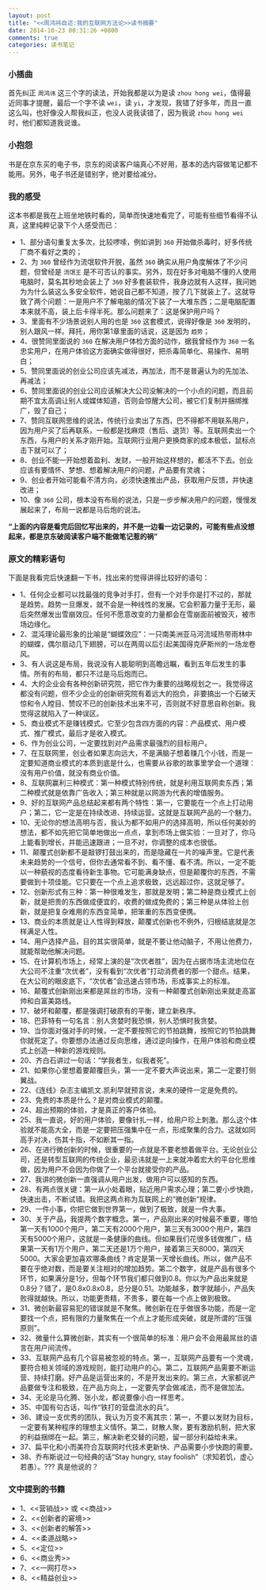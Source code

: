 ```yaml
---
layout: post
title: "<<周鸿祎自述:我的互联网方法论>>读书摘要"
date: 2014-10-23 00:31:26 +0800
comments: true
categories: 读书笔记
---
```

### 小插曲
首先纠正 `周鸿讳` 这三个字的读法，开始我都是以为是读 `zhou hong wei`，值得最近同事才提醒，最后一个字不读 `wei`，读 `yi`，才发现，我错了好多年，而且一直这么叫，也好像没人帮我纠正，也没人说我读错了，因为我说 `zhou hong wei` 时，他们都知道我说谁。

### 小抱怨
书是在京东买的电子书，京东的阅读客户端真心不好用，基本的选内容做笔记都不能用。另外，电子书还是错别字，绝对要给减分。

### 我的感受
这本书都是我在上班坐地铁时看的，简单而快速地看完了，可能有些细节看得不认真，这里纯粹记录下个人感受而已：

*  1、部分语句重复太多次，比较啰嗦，例如讲到 `360` 开始做杀毒时，好多传统厂商不看好之类的；
*  2、为 `360` 曾经作为流氓软件开脱，虽然 `360` 确实从用户角度解体了不少问题，但曾经是 `流氓王` 是不可否认的事实。另外，现在好多对电脑不懂的人使用电脑时，莫名其秒地会装上了 `360` 好多套装软件，我身边就有人这样，我问她为为什么装这么多安全软件，她说自己都不知道，按了几下就装上了。这就导致了两个问题：一是用户不了解电脑的情况下装了一大堆东西；二是电脑配置本来就不高，装上后卡得半死。那么问题来了：这是保护用户吗？
*  3、里面有不少场景说别人用的也是 `360` 这套模式，说得好像是 `360` 发明的，别人跟风一样。拜托，用你第1章里面的话说，这是因为 `趋势`；
*  4、很赞同里面说的 `360` 在解决用户体检方面的动作，据我曾经作为 `360` 一名忠实用户，在用户体验这方面确实做得很好，把杀毒简单化、易操作、易明白；
*  5、赞同里面说的创业公司应该先减法，再加法，而不是普遍认为的先加法、再减法；
*  6、赞同里面说的创业公司应该解决大公司没解决的一个小点的问题，而且前期不宜太高调让别人或媒体知道，否则会惊醒大公司，被它们复制并捆绑推广，毁了自己；
*  7、赞同互联网思维的说法，传统行业卖出了东西，巴不得都不用联系用户，因为用户买了后再联系，一般都是找麻烦（售后、退货）等。互联网卖出一个东西，与用户的关系才刚开始。互联网行业用户更换商家的成本极低，鼠标点击下就可以了；
*  8、创业不能一开始想着盈利、发财，一般开始这样想的，都活不下去。创业应该有要情怀、梦想、想着解决用户的问题，产品要有灵魂；
*  9、创业者开始可能看不清方向，必须快速推出产品，获取用户反馈，并快速改进；
*  10、像 `360` 公司，根本没有布局的说法，只是一步步解决用户的问题，慢慢发展起来了，布局一说都是马后炮的说法。

**“上面的内容是看完后回忆写出来的，并不是一边看一边记录的，可能有些点没想起来，都是京东破阅读客户端不能做笔记惹的祸”** 

### 原文的精彩语句

下面是我看完后快速翻一下书，找出来的觉得讲得比较好的语句：

*  1、任何企业都可以找最强的竞争对手打，但有一个对手你是打不过的，那就是趋势。趋势一旦爆发，就不会是一种线性的发展。它会积蓄力量于无形，最后突然爆发出雪崩效应。任何不愿意改变的力量都会在雪崩面前被毁灭，被市场边缘化。
*  2、混沌理论最形象的比喻是“蝴蝶效应”：一只南美洲亚马河流域热带雨林中的蝴蝶，偶尔扇动几下翅膀，可以在两周以后引起美国得克萨斯州的一场龙卷风。
*  3、有人说这是布局，我说没有人能聪明到高瞻远瞩，看到五年后发生的事情。所有的布局，都只不过是马后炮而已。
*  4、大的企业会有各种创新研究院，把它作为重要的战略规划之一。我觉得这都没有问题，但不少企业的创新研究院有着远大的抱负，非要搞出一个石破天惊和令人瞠目、赞叹不已的创新技术出来不可，否则就不好意思自称创新。我觉得这就陷入了一种误区。
*  5、商业模式不是赚钱模式。它至少包含四方面的内容：产品模式、用户模式、推广模式，最后才是收入模式。
*  6、作为创业公司，一定要找到对产品需求最强烈的目标用户。
*  7、在互联网里，创业者如果志向远大，不是满脑子想着赚几个小钱，而是一定要知道商业模式的本质到底是什么，也需要从谷歌的故事里学会一个道理：没有用户价值，就没有商业价值。
*  8、互联网赢利三种模式：第一种模式特别传统，就是利用互联网卖东西；第二种模式就是依靠广告收入；第三种就是以网游为代表的增值服务。
*  9、好的互联网产品总结起来都有两个特性：第一，它要能在一个点上打动用户；第二，它一定是在持续改进、持续运营。这就是互联网产品的一个魅力。
*  10、无论你的想法高明与否，我认为都不如用户的选择高明，所以任何美妙的想法，都不如先把它简单地做出一点点，拿到市场上做实验：一旦对了，你马上能看到增长，并能迅速跟进；一旦不对，你调整的成本也很低。
*  11、颠覆式创新都不是敲锣打鼓出来的，而是隐藏在一片的噪声里。它是代表未来趋势的一个信号，但你去通常看不到、看不懂、看不清。所以，一定不能以一种藐视的态度看待新生事物。它可能满身缺点，但是颠覆你的东西，不需要做到十项佳能。它只要在一个点上追求极致，远远超过你，这就足够了。
*  12、创新形式有三种：第一种很难发生，那就是发明；第二种是商业模式上创新，就是把贵的东西做成便宜的，收费的做成免费的；第三种是从体验上创新，就是把复杂难用的东西变简单，把笨重的东西变便携。
*  13、商业的本质就是让人性得到释放，颠覆式创新也不例外，归根结底就是怎样满足人性。
*  14、用户选择产品，目的其实很简单，就是不要让他动脑子，不用让他费力，就能帮助他解决问题。
*  15、在计算机市场上，经常上演的是“次优者胜”，因为在占据市场主流地位在大公司不注重“次优者”，没有看到“次优者”打动消费者的那一个甜点。结果，在大公司的眼皮底下，“次优者”会迅速占领市场，形成事实上的标准。
*  16、颠覆式创新刚出来都是屌丝的市场，没有一种颠覆式创新刚出来就走高富帅和白富美路线。
*  17、破坏和颠覆，都是强调打破原有的平衡，建立新秩序。
*  18、巴菲特有一句名言：别人贪婪时我恐惧，别人恐惧时我贪婪。
*  19、当你面对强对手的时候，一定不要按照它的节拍跳舞，按照它的节拍跳舞你就死定了。你要想办法通过反向思维，通过逆向操作，在用户体验和商业模式上创造一种新的游戏规则。
*  20、齐白石讲过一句话：“学我者生，似我者死”。
*  21、如果你心里想着要颠覆巨头，第一一定不要大声说出来，第二一定要打侧翼战。
*  22、《连线》杂志主编凯文.凯利早就预言说，未来的硬件一定是免费的。
*  23、免费的本质是什么？是对商业模式的颠覆。
*  24、超出预期的体验，才是真正的客户体验。
*  25、我一直说，好的用户体验，要像针扎一样，给用户珍上刺激。那么这个体验就不能高大全，而是一定要把压强集中在一点，形成聚集的合力。这就如同高手对决，伤其十指，不如断其一指。
*  26、在进行微创新的时候，很重要的一点就是不要老想着做平台。无论创业公司，还是转型互联网的传统企业，最忌讳就是一上来就冲着宏大的平台化思维做，因为用户不会因为你做了一个平台就接受你的产品。
*  27、我讲的微创新一直强调从用户出发，做用户可以感知的东西。
*  28、有两点很关键：第一从小处着眼，贴近用户需求心理；第二要小步快跑，快速出击，不断试错。我把这两点称为互联网上的“微创新”规律。
*  29、一件小事，你把它做到世界第一，做到了极致，就是一件大事。
*  30、关于产品，我提两个数字概念。第一，产品刚出来的时候最不重要，哪怕第一天有1000个用户，第二天有2000个用户，第三天有3000个用户，第四天有5000个用户，这就是一条健康的曲线。但如果我们花很多钱做推广，结果第一天有1万个用户，第二天还是1万个用户，接着第三天8000，第四天5000。大家会更加喜欢哪条曲线？肯定是第一天增长曲线。所以，做产品不要在乎绝对数，而是要关注相对的增加趋势。第二个数字，就是产品有很多个环节，如果满分是1分，但每个环节我们都只做到0.8。你以为产品出来就是0.8分？错了，是0.8x0.8x0.8，总分是0.51。功能越多，数字就越小，产品失败得就越快。所以，功能更贵精，不贵多，要在每一个点上做到极致。
*  31、微创新最容易犯的错误就是不聚焦。微创新在在乎做很多功能，而是一定要找一个点，把有限的力量聚焦在一个点上才能形成突破，就是所谓的“压强原则”。
*  32、微量什么算微创新，其实有一个很简单的标准：用户会不会用最屌丝的语言在用户间流传。
*  33、互联网产品有几个容易被忽视的特点。第一，互联网产品要有一个灵魂，要符合相关领域的游戏规则，能打动用户的心。第二，互联网产品需要不断运营、持续打磨。好产品是运营出来的，不是开发出来的。第三点，大家都说产品要做专注和极致，在产品方向上，一定要先学会做减法，而不是做加法。
*  34、无论是马化腾、张小龙，都说要像小白一样思考。
*  35、中国有句古话，叫作“铁打的营盘流水的兵”。
*  36、建设一支优秀的团队，我认为万变不离其宗：第一，不要以发财为目标，一定要有某种程序的理想主义情怀。第二，财散人聚，要有激励机制，把大家的利益捆绑在一起。第三，解决新老交替的问题，留一部分利益给未来。
*  37、扁平化和小而美符合互联网时代技术更新快、产品需要小步快跑的需要。
*  38、乔布斯说过一句经典的话“Stay hungry, stay foolish”（求知若饥，虚心若愚）。??? 真是他说的？

### 文中提到的书籍

*  1、<<营销战>> 或 <<商战>>
*  2、<<创新者的窘境>>
*  3、<<创新者的解答>>
*  4、<<柔道战略>>
*  5、<<定位>>
*  6、<<商业秀>>
*  7、<<一网打尽>>
*  8、<<精益创业>>